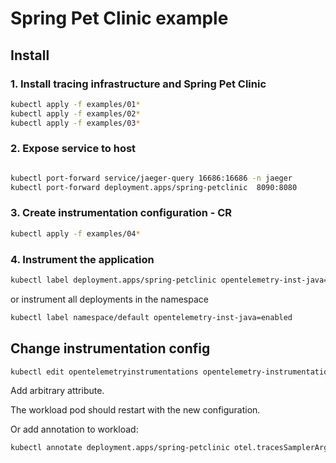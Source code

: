 # Spring Pet Clinic example

## Install

### 1. Install tracing infrastructure and Spring Pet Clinic

```bash
kubectl apply -f examples/01*
kubectl apply -f examples/02*
kubectl apply -f examples/03*
```

### 2. Expose service to host

```bash

kubectl port-forward service/jaeger-query 16686:16686 -n jaeger
kubectl port-forward deployment.apps/spring-petclinic  8090:8080
```

### 3. Create instrumentation configuration - CR

```bash
kubectl apply -f examples/04*
```

### 4. Instrument the application

```bash
kubectl label deployment.apps/spring-petclinic opentelemetry-inst-java=enabled
```

or instrument all deployments in the namespace

```bash
kubectl label namespace/default opentelemetry-inst-java=enabled
```

## Change instrumentation config

```bash
kubectl edit opentelemetryinstrumentations opentelemetry-instrumentation
```

Add arbitrary attribute.

The workload pod should restart with the new configuration.


Or add annotation to workload:

```bash
kubectl annotate deployment.apps/spring-petclinic otel.tracesSamplerArg=0.5
```

